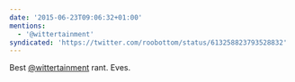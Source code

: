 ```yaml
---
date: '2015-06-23T09:06:32+01:00'
mentions:
  - '@wittertainment'
syndicated: 'https://twitter.com/roobottom/status/613258823793528832'
---
```

Best [@wittertainment](https://twitter.com/@wittertainment) rant. Eves.
